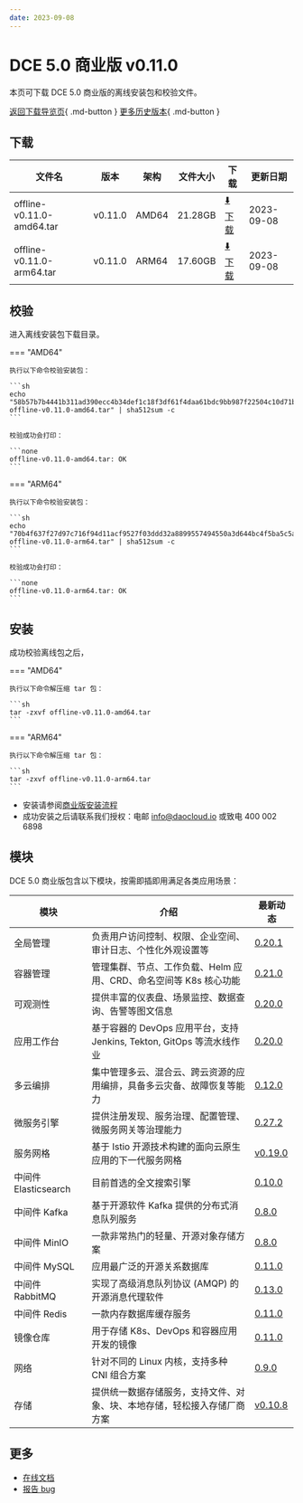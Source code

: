 ```yaml
---
date: 2023-09-08
---
```


# DCE 5.0 商业版 v0.11.0

本页可下载 DCE 5.0 商业版的离线安装包和校验文件。

[返回下载导览页](../index.md#_2){ .md-button } [更多历史版本](./dce5-installer-history.md){ .md-button }

## 下载

| 文件名              | 版本    | 架构 | 文件大小 | 下载        | 更新日期   |
| ------------------ | ------ | ---- | ------- | ---------- | -------- |
| offline-v0.11.0-amd64.tar | v0.11.0 | AMD64 | 21.28GB | [:arrow_down: 下载](https://qiniu-download-public.daocloud.io/DaoCloud_Enterprise/dce5/offline-v0.11.0-amd64.tar) | 2023-09-08 |
| offline-v0.11.0-arm64.tar | v0.11.0 | ARM64 | 17.60GB | [:arrow_down: 下载](https://qiniu-download-public.daocloud.io/DaoCloud_Enterprise/dce5/offline-v0.11.0-arm64.tar) | 2023-09-08 |

## 校验

进入离线安装包下载目录。

=== "AMD64"

    执行以下命令校验安装包：

    ```sh
    echo "58b57b7b4441b311ad390ecc4b34def1c18f3df61f4daa61bdc9bb987f22504c10d71bdd24e39996d566cc9965cdd7ba26dbc3d71bfbe982b82b17aa20ff0751  offline-v0.11.0-amd64.tar" | sha512sum -c
    ```

    校验成功会打印：

    ```none
    offline-v0.11.0-amd64.tar: OK
    ```

=== "ARM64"

    执行以下命令校验安装包：

    ```sh
    echo "70b4f637f27d97c716f94d11acf9527f03ddd32a8899557494550a3d644bc4f5ba5c5a6b89bac9023b0a4da88c38a4b3e3ba9d3320bc7eeff483921f31d546cf  offline-v0.11.0-arm64.tar" | sha512sum -c
    ```

    校验成功会打印：

    ```none
    offline-v0.11.0-arm64.tar: OK
    ```

## 安装

成功校验离线包之后，

=== "AMD64"

    执行以下命令解压缩 tar 包：

    ```sh
    tar -zxvf offline-v0.11.0-amd64.tar
    ```

=== "ARM64"

    执行以下命令解压缩 tar 包：

    ```sh
    tar -zxvf offline-v0.11.0-arm64.tar
    ```

- 安装请参阅[商业版安装流程](../../install/commercial/start-install.md)
- 成功安装之后请联系我们授权：电邮 info@daocloud.io 或致电 400 002 6898

## 模块

DCE 5.0 商业版包含以下模块，按需即插即用满足各类应用场景：

| 模块                 | 介绍            | 最新动态                         |
| -------------------- | -------------- | ------------------------------ |
| 全局管理             | 负责用户访问控制、权限、企业空间、审计日志、个性化外观设置等             | [0.20.1](../../ghippo/intro/release-notes.md#0201)    |
| 容器管理             | 管理集群、节点、工作负载、Helm 应用、CRD、命名空间等 K8s 核心功能        | [0.21.0](../../kpanda/intro/release-notes.md#0210)    |
| 可观测性             | 提供丰富的仪表盘、场景监控、数据查询、告警等图文信息                     | [0.20.0](../../insight/intro/releasenote.md#0200)     |
| 应用工作台           | 基于容器的 DevOps 应用平台，支持 Jenkins, Tekton, GitOps 等流水线作业    | [0.20.0](../../amamba/intro/release-notes.md#0200)      |
| 多云编排             | 集中管理多云、混合云、跨云资源的应用编排，具备多云灾备、故障恢复等能力   | [0.12.0](../../kairship/intro/release-notes.md#0120)         |
| 微服务引擎           | 提供注册发现、服务治理、配置管理、微服务网关等治理能力                   | [0.27.2](../../skoala/intro/release-notes.md#0272)             |
| 服务网格             | 基于 Istio 开源技术构建的面向云原生应用的下一代服务网格                  | [v0.19.0](../../mspider/intro/release-notes.md#v0190)          |
| 中间件 Elasticsearch | 目前首选的全文搜索引擎                                                   | [0.10.0](../../middleware/elasticsearch/release-notes.md#0100) |
| 中间件 Kafka         | 基于开源软件 Kafka 提供的分布式消息队列服务                              | [0.8.0](../../middleware/kafka/release-notes.md#080)          |
| 中间件 MinIO         | 一款非常热门的轻量、开源对象存储方案                                     | [0.8.0](../../middleware/minio/release-notes.md#080)          |
| 中间件 MySQL         | 应用最广泛的开源关系数据库                                               | [0.11.0](../../middleware/mysql/release-notes.md#0110)           |
| 中间件 RabbitMQ      | 实现了高级消息队列协议 (AMQP) 的开源消息代理软件                         | [0.13.0](../../middleware/rabbitmq/release-notes.md#0130)        |
| 中间件 Redis         | 一款内存数据库缓存服务                                                   | [0.11.0](../../middleware/redis/release-notes.md#0110)           |
| 镜像仓库             | 用于存储 K8s、DevOps 和容器应用开发的镜像                                | [0.11.0](../../dce/dce-rn/20230630.md)                            |
| 网络                 | 针对不同的 Linux 内核，支持多种 CNI 组合方案                             | [0.9.0](../../dce/dce-rn/20230630.md)                            |
| 存储                 | 提供统一数据存储服务，支持文件、对象、块、本地存储，轻松接入存储厂商方案 | [v0.10.8](../../dce/dce-rn/20230630.md)                            |

## 更多

- [在线文档](../../dce/index.md)
- [报告 bug](https://github.com/DaoCloud/DaoCloud-docs/issues)

